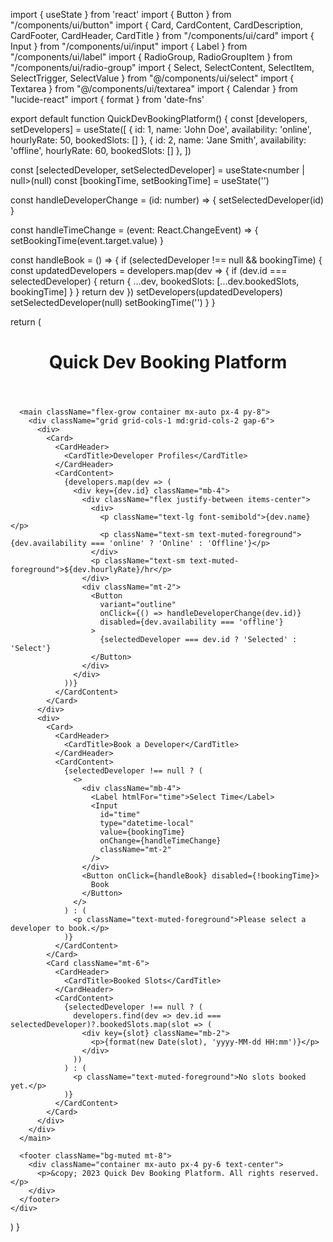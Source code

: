 import { useState } from 'react'
import { Button } from "/components/ui/button"
import { Card, CardContent, CardDescription, CardFooter, CardHeader, CardTitle } from "/components/ui/card"
import { Input } from "/components/ui/input"
import { Label } from "/components/ui/label"
import { RadioGroup, RadioGroupItem } from "/components/ui/radio-group"
import { Select, SelectContent, SelectItem, SelectTrigger, SelectValue } from "@/components/ui/select"
import { Textarea } from "@/components/ui/textarea"
import { Calendar } from "lucide-react"
import { format } from 'date-fns'

export default function QuickDevBookingPlatform() {
  const [developers, setDevelopers] = useState([
    { id: 1, name: 'John Doe', availability: 'online', hourlyRate: 50, bookedSlots: [] },
    { id: 2, name: 'Jane Smith', availability: 'offline', hourlyRate: 60, bookedSlots: [] },
  ])

  const [selectedDeveloper, setSelectedDeveloper] = useState<number | null>(null)
  const [bookingTime, setBookingTime] = useState('')

  const handleDeveloperChange = (id: number) => {
    setSelectedDeveloper(id)
  }

  const handleTimeChange = (event: React.ChangeEvent<HTMLInputElement>) => {
    setBookingTime(event.target.value)
  }

  const handleBook = () => {
    if (selectedDeveloper !== null && bookingTime) {
      const updatedDevelopers = developers.map(dev => {
        if (dev.id === selectedDeveloper) {
          return {
            ...dev,
            bookedSlots: [...dev.bookedSlots, bookingTime]
          }
        }
        return dev
      })
      setDevelopers(updatedDevelopers)
      setSelectedDeveloper(null)
      setBookingTime('')
    }
  }

  return (
    <div className="min-h-screen bg-white flex flex-col">
      <header className="bg-primary text-primary-foreground shadow-lg">
        <div className="container mx-auto px-4 py-6 flex justify-between items-center">
          <h1 className="text-2xl font-bold">Quick Dev Booking Platform</h1>
        </div>
      </header>

      <main className="flex-grow container mx-auto px-4 py-8">
        <div className="grid grid-cols-1 md:grid-cols-2 gap-6">
          <div>
            <Card>
              <CardHeader>
                <CardTitle>Developer Profiles</CardTitle>
              </CardHeader>
              <CardContent>
                {developers.map(dev => (
                  <div key={dev.id} className="mb-4">
                    <div className="flex justify-between items-center">
                      <div>
                        <p className="text-lg font-semibold">{dev.name}</p>
                        <p className="text-sm text-muted-foreground">{dev.availability === 'online' ? 'Online' : 'Offline'}</p>
                      </div>
                      <p className="text-sm text-muted-foreground">${dev.hourlyRate}/hr</p>
                    </div>
                    <div className="mt-2">
                      <Button
                        variant="outline"
                        onClick={() => handleDeveloperChange(dev.id)}
                        disabled={dev.availability === 'offline'}
                      >
                        {selectedDeveloper === dev.id ? 'Selected' : 'Select'}
                      </Button>
                    </div>
                  </div>
                ))}
              </CardContent>
            </Card>
          </div>
          <div>
            <Card>
              <CardHeader>
                <CardTitle>Book a Developer</CardTitle>
              </CardHeader>
              <CardContent>
                {selectedDeveloper !== null ? (
                  <>
                    <div className="mb-4">
                      <Label htmlFor="time">Select Time</Label>
                      <Input
                        id="time"
                        type="datetime-local"
                        value={bookingTime}
                        onChange={handleTimeChange}
                        className="mt-2"
                      />
                    </div>
                    <Button onClick={handleBook} disabled={!bookingTime}>
                      Book
                    </Button>
                  </>
                ) : (
                  <p className="text-muted-foreground">Please select a developer to book.</p>
                )}
              </CardContent>
            </Card>
            <Card className="mt-6">
              <CardHeader>
                <CardTitle>Booked Slots</CardTitle>
              </CardHeader>
              <CardContent>
                {selectedDeveloper !== null ? (
                  developers.find(dev => dev.id === selectedDeveloper)?.bookedSlots.map(slot => (
                    <div key={slot} className="mb-2">
                      <p>{format(new Date(slot), 'yyyy-MM-dd HH:mm')}</p>
                    </div>
                  ))
                ) : (
                  <p className="text-muted-foreground">No slots booked yet.</p>
                )}
              </CardContent>
            </Card>
          </div>
        </div>
      </main>

      <footer className="bg-muted mt-8">
        <div className="container mx-auto px-4 py-6 text-center">
          <p>&copy; 2023 Quick Dev Booking Platform. All rights reserved.</p>
        </div>
      </footer>
    </div>
  )
}
